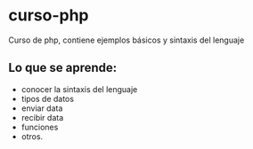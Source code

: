 # curso-php
Curso de php, contiene ejemplos básicos y sintaxis del lenguaje

## Lo que se aprende:
- conocer la sintaxis del lenguaje
- tipos de datos
- enviar data
- recibir data
- funciones
- otros.

